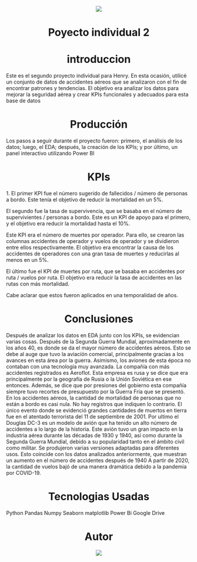 <p align='center'>
<img src ="https://d31uz8lwfmyn8g.cloudfront.net/Assets/logo-henry-white-lg.png">
<p>

<h1 align='center'>
 <b>Poyecto individual 2</b>
</h1>
 
<h1 align='center'>
 <b>introduccion</b>
</h1>
Este es el segundo proyecto individual para Henry. En esta ocasión, utilicé un conjunto de datos de accidentes aéreos que se analizaron con el fin de encontrar patrones y tendencias. El objetivo era analizar los datos para mejorar la seguridad aérea y crear KPIs funcionales y adecuados para esta base de datos

<h1 align='center'>
 <b>Producción</b>
</h1>

Los pasos a seguir durante el proyecto fueron: primero, el análisis de los datos; luego, el EDA; después, la creación de los KPIs; y por último, un panel interactivo utilizando Power BI

<h1 align='center'>
 <b>KPIs</b>
</h1>
1. El primer KPI fue el número sugerido de fallecidos / número de personas a bordo. Este tenía el objetivo de reducir la mortalidad en un 5%.

El segundo fue la tasa de supervivencia, que se basaba en el número de supervivientes / personas a bordo. Este es un KPI de apoyo para el primero, y el objetivo era reducir la mortalidad hasta el 10%.

Este KPI era el número de muertes por operador. Para ello, se crearon las columnas accidentes de operador y vuelos de operador y se dividieron entre ellos respectivamente. El objetivo era encontrar la causa de los accidentes de operadores con una gran tasa de muertes y reducirlas al menos en un 5%.

El último fue el KPI de muertes por ruta, que se basaba en accidentes por ruta / vuelos por ruta. El objetivo era reducir la tasa de accidentes en las rutas con más mortalidad.

Cabe aclarar que estos fueron aplicados en una temporalidad de años.
<h1 align='center'>
 <b>Conclusiones</b>
</h1>
Después de analizar los datos en EDA junto con los KPIs, se evidencian varias cosas.
Después de la Segunda Guerra Mundial, aproximadamente en los años 40, es donde se da el mayor número de accidentes aéreos. Esto se debe al auge que tuvo la aviación comercial, principalmente gracias a los avances en esta área por la guerra. Asimismo, los aviones de esta época no contaban con una tecnología muy avanzada.
La compañía con más accidentes registrados es Aeroflot. Esta empresa es rusa y se dice que era principalmente por la geografía de Rusia o la Unión Soviética en ese entonces. Además, se dice que por presiones del gobierno esta compañía siempre tuvo recortes de presupuesto por la Guerra Fría que se presentó.
En los accidentes aéreos, la cantidad de mortalidad de personas que no están a bordo es casi nula. No hay registros que indiquen lo contrario. El único evento donde se evidenció grandes cantidades de muertos en tierra fue en el atentado terrorista del 11 de septiembre de 2001.
Por ultimo el Douglas DC-3 es un modelo de avión que ha tenido un alto número de accidentes a lo largo de la historia. Este avión tuvo un gran impacto en la industria aérea durante las décadas de 1930 y 1940, así como durante la Segunda Guerra Mundial, debido a su popularidad tanto en el ámbito civil como militar. Se produjeron varias versiones adaptadas para diferentes usos. Esto coincide con los datos analizados anteriormente, que muestran un aumento en el número de accidentes después de 1940
A partir de 2020, la cantidad de vuelos bajó de una manera dramática debido a la pandemia por COVID-19.

<h1 align='center'>
 <b>Tecnologias Usadas</b>
</h1>
Python
Pandas
Numpy
Seaborn
matplotlib
Power Bi
Google Drive

<h1 align='center'>
 <b>Autor</b>
</h1>
<p align='center'>
<img src ="[gracias-por-su-atención.gi](https://github.com/abritoj/Proyecto-_Individual-_2_DA/blob/master/gracias-por-su-atención.gif)f">

